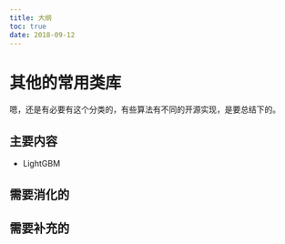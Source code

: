 ```yaml
---
title: 大纲
toc: true
date: 2018-09-12
---
```

# 其他的常用类库

嗯，还是有必要有这个分类的，有些算法有不同的开源实现，是要总结下的。

## 主要内容

- LightGBM


## 需要消化的


## 需要补充的
